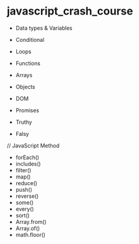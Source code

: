 # javascript_crash_course

* Data types & Variables
* Conditional
* Loops
* Functions
* Arrays
* Objects
* DOM
* Promises

* Truthy
* Falsy

// JavaScript Method
* forEach()
* includes()
* filter()
* map()
* reduce()
* push()
* reverse()
* some()
* every()
* sort()
* Array.from()
* Array.of()
* math.floor()
